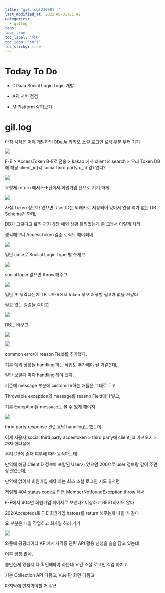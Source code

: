```yaml
---
title: "gil.log(210901);"
last_modified_at: 2021-08-31T21:42
categories: 
  - gillog
tags:
toc: true
toc_label: '목차'
toc_icon: 'sort'
toc_sticky: true
---
```

# Today To Do

- DDaJa Social Login Logic 개발

- API 서버 점검

- MiPlatform 살펴보기


# gil.log

아침 시작은 어제 개발하던 DDaJa 카카오 소셜 로그인 로직 부분 부터 기기


![](https://images.velog.io/images/gillog/post/c384863d-3f38-46a3-a88a-f98306382750/image.png)

F-E > AccessToken B-E로 전송 > kakao 에서 client id search >
우리 Token DB에 해당 client_id(각 social third party c_id 값) 없다?

![](https://images.velog.io/images/gillog/post/5290c7cb-e352-4368-b5be-c802d5fea11e/image.png)

요렇게 return 해서 F-E단에서 회원가입 단으로 기기 하게

![](https://images.velog.io/images/gillog/post/b7bdbf73-dfa1-49e1-b01f-bf75fb58e168/image.png)

사실 Token 정보가 있으면 User ID는 외래키로 저장되어 있어서 없을 리가 없는 DB Schema긴 한데,

DB가 그렇다고 로직 까지 해당 예외 상황 뚫려있는게 좀 그래서 이렇게 처리

생각해보니 AccessToken 검증 로직도 해야되네


![](https://images.velog.io/images/gillog/post/5faf78e0-9c00-41bf-a2e9-397ff6912a1e/image.png)

일단 case로 Soclial Login Type 별 쪼개고

![](https://images.velog.io/images/gillog/post/d9dc32c6-7519-4de6-a174-6123ae35eefe/image.png)

social login 없으면 throw 해주고


![](https://images.velog.io/images/gillog/post/9c6cc738-4930-43d8-a8d0-b8d7c6aa777e/image.png)


일단 또 생각나는게 TB_USER에서 token 정보 저장할 필요가 없을 거같다

필요 없는 컬럼들 죽이고

![](https://images.velog.io/images/gillog/post/5d8a4838-82d7-491e-903a-0b60fe43dfc2/image.png)

DB도 바꾸고

![](https://images.velog.io/images/gillog/post/894a20fb-7411-4ecb-bc8f-8898c03dcd17/image.png)


![](https://images.velog.io/images/gillog/post/73f0a582-f4e5-44d6-a14b-459012ddf51f/image.png)

common error에 reason Field를 추가했다.

기본 예외 상황들 handling 하는 작업도 추가해야 될 거같은데,

일단 보일때 마다 handling 해야 겠다.

기존에 message 부분에 customize하는 애들은 그대로 두고

Throwable exception의 message를 reasno Field에다 넣고,

기본 Exception들 message도 볼 수 있게 해야지

![](https://images.velog.io/images/gillog/post/394cb2c1-f2eb-4d8c-8ea1-91ed71ed86ea/image.png)

thrid party response 관련 응답 handling도 했는데

이제 사용자 social third party accestoken > third party에 client_id 가져오기 > 까지 한다음에

우리 DB에 존재 여부에 따라 동작하는데

만약에 해당 ClientID 정보에 포함된 User가 있으면 200으로 user 정보랑 같이 주면 상관없는데,

만약에 없어서 회원가입 해야 하는 최초 소셜 로그인 시도 유저면

저렇게 404 status code로 만든 MemberNotfoundException throw 해서

F-E에서 404면 회원가입 페이지로 보낸다? 이상하고 REST하지도 않다


202(Accepted)로 F-E 회원가입 hatoes를 return 해주는게 나을 거 같다

요 부분은 내일 작업하고 회사일 하러 기기


![](https://images.velog.io/images/gillog/post/72c844d0-2381-446d-adb5-23eb3b33bab6/image.png)


와중에 공공데이터 API에서 자격증 관련 API 활용 신청을 슬슬 담고 있는데

어후 엄청 많네,

쓸만한게 있을지 다 확인해봐야 하는데 요건 소셜 로그인 작업 마치고

기본 Collection API 다듬고, Vue 단 화면 다듬고

마지막에 만져봐야할 거 같군